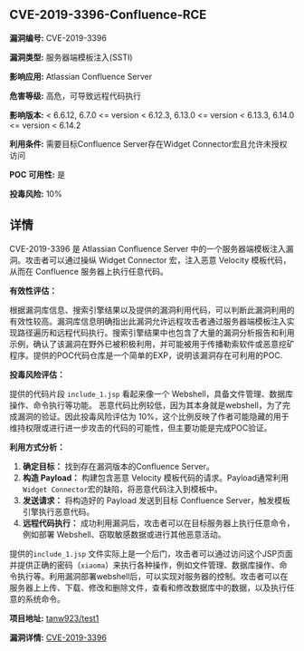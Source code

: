 ## CVE-2019-3396-Confluence-RCE

**漏洞编号:** CVE-2019-3396

**漏洞类型:** 服务器端模板注入(SSTI)

**影响应用:** Atlassian Confluence Server

**危害等级:** 高危，可导致远程代码执行

**影响版本:** < 6.6.12, 6.7.0 <= version < 6.12.3, 6.13.0 <= version < 6.13.3, 6.14.0 <= version < 6.14.2

**利用条件:** 需要目标Confluence Server存在Widget Connector宏且允许未授权访问

**POC 可用性:** 是

**投毒风险:** 10%

## 详情

CVE-2019-3396 是 Atlassian Confluence Server 中的一个服务器端模板注入漏洞。攻击者可以通过操纵 Widget Connector 宏，注入恶意 Velocity 模板代码，从而在 Confluence 服务器上执行任意代码。

**有效性评估：**

根据漏洞库信息、搜索引擎结果以及提供的漏洞利用代码，可以判断此漏洞利用的有效性较高。漏洞库信息明确指出此漏洞允许远程攻击者通过服务器端模板注入实现路径遍历和远程代码执行。搜索引擎结果中也包含了大量的漏洞分析报告和利用示例，确认了该漏洞在野外已被积极利用，并可能被用于传播勒索软件或恶意挖矿程序。提供的POC代码仓库是一个简单的EXP，说明该漏洞存在可利用的POC.

**投毒风险评估：**

提供的代码片段 `include_1.jsp` 看起来像一个 Webshell，具备文件管理、数据库操作、命令执行等功能。 恶意代码比例较低，因为其本身就是webshell，为了完成漏洞的验证。因此投毒风险评估为 10%，这个比例反映了作者可能隐藏的用于维持权限或进行进一步攻击的代码的可能性，但主要功能是完成POC验证。

**利用方式分析：**

1.  **确定目标：** 找到存在漏洞版本的Confluence Server。
2.  **构造 Payload：** 构建包含恶意 Velocity 模板代码的请求。Payload通常利用`Widget Connector`宏的缺陷，将恶意代码注入到模板中。
3.  **发送请求：** 将构造好的 Payload 发送到目标 Confluence Server，触发模板引擎执行恶意代码。
4.  **远程代码执行：**  成功利用漏洞后，攻击者可以在目标服务器上执行任意命令，例如部署 Webshell、窃取敏感数据或进行其他恶意活动。

提供的`include_1.jsp` 文件实际上是一个后门，攻击者可以通过访问这个JSP页面并提供正确的密码（`xiaoma`）来执行各种操作，例如文件管理、数据库操作、命令执行等。利用漏洞部署webshell后，可以实现对服务器的控制。攻击者可以在服务器上上传、下载、修改和删除文件，查看和修改数据库中的数据，以及执行任意的系统命令。

**项目地址:** [tanw923/test1](https://github.com/tanw923/test1)

**漏洞详情:** [CVE-2019-3396](https://nvd.nist.gov/vuln/detail/CVE-2019-3396)